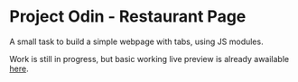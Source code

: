 # Project Odin - Restaurant Page

A small task to build a simple webpage with tabs, using JS modules.

Work is still in progress, but basic working live preview is already awailable [here](https://ignasc.github.io/projectodin-restaurant-page/).
